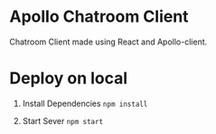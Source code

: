# Apollo Chatroom Client

Chatroom Client made using React and Apollo-client.


# Deploy on local

1. Install Dependencies
`npm install`

2. Start Sever
`npm start`
